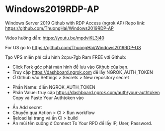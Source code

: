 # Windows2019RDP-AP
Windows Server 2019 Github with RDP Access (ngrok AP)
Repo link: https://github.com/ThuongHai/Windows2019RDP-AP

Video hướng dẫn: https://youtu.be/mpdviKL3j40

For US go to https://github.com/ThuongHai/Windows2019RDP-US

Tạo VPS miễn phí cấu hình 2cpu-7gb Ram FREE với Github:

- Click Fork góc phải màn hình để lưu vào Github của bạn.
- Truy cập https://dashboard.ngrok.com để lấy NGROK_AUTH_TOKEN
- Ở Github vào Settings > Secrets > New repository secret
 + Phần Name: điền NGROK_AUTH_TOKEN
 + Phần Value: truy cập https://dashboard.ngrok.com/auth/your-authtoken Copy và Paste Your Authtoken vào
- Ấn Add secret
- Chuyển qua Action > CI > Run workflow
- Reload lại trang và ấn CI > build 
- Ấn mũi tên xuống ở Connect To Your RPD để lấy IP, User, Password. 


